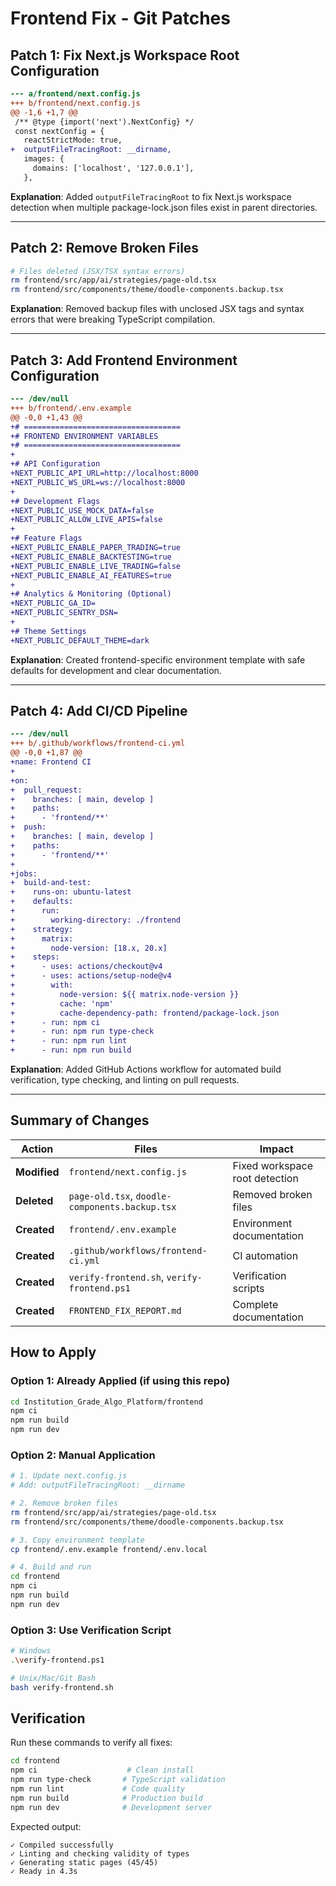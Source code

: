 # Frontend Fix - Git Patches

## Patch 1: Fix Next.js Workspace Root Configuration

```diff
--- a/frontend/next.config.js
+++ b/frontend/next.config.js
@@ -1,6 +1,7 @@
 /** @type {import('next').NextConfig} */
 const nextConfig = {
   reactStrictMode: true,
+  outputFileTracingRoot: __dirname,
   images: {
     domains: ['localhost', '127.0.0.1'],
   },
```

**Explanation**: Added `outputFileTracingRoot` to fix Next.js workspace detection when multiple package-lock.json files exist in parent directories.

---

## Patch 2: Remove Broken Files

```bash
# Files deleted (JSX/TSX syntax errors)
rm frontend/src/app/ai/strategies/page-old.tsx
rm frontend/src/components/theme/doodle-components.backup.tsx
```

**Explanation**: Removed backup files with unclosed JSX tags and syntax errors that were breaking TypeScript compilation.

---

## Patch 3: Add Frontend Environment Configuration

```diff
--- /dev/null
+++ b/frontend/.env.example
@@ -0,0 +1,43 @@
+# ===================================
+# FRONTEND ENVIRONMENT VARIABLES
+# ===================================
+
+# API Configuration
+NEXT_PUBLIC_API_URL=http://localhost:8000
+NEXT_PUBLIC_WS_URL=ws://localhost:8000
+
+# Development Flags
+NEXT_PUBLIC_USE_MOCK_DATA=false
+NEXT_PUBLIC_ALLOW_LIVE_APIS=false
+
+# Feature Flags
+NEXT_PUBLIC_ENABLE_PAPER_TRADING=true
+NEXT_PUBLIC_ENABLE_BACKTESTING=true
+NEXT_PUBLIC_ENABLE_LIVE_TRADING=false
+NEXT_PUBLIC_ENABLE_AI_FEATURES=true
+
+# Analytics & Monitoring (Optional)
+NEXT_PUBLIC_GA_ID=
+NEXT_PUBLIC_SENTRY_DSN=
+
+# Theme Settings
+NEXT_PUBLIC_DEFAULT_THEME=dark
```

**Explanation**: Created frontend-specific environment template with safe defaults for development and clear documentation.

---

## Patch 4: Add CI/CD Pipeline

```diff
--- /dev/null
+++ b/.github/workflows/frontend-ci.yml
@@ -0,0 +1,87 @@
+name: Frontend CI
+
+on:
+  pull_request:
+    branches: [ main, develop ]
+    paths:
+      - 'frontend/**'
+  push:
+    branches: [ main, develop ]
+    paths:
+      - 'frontend/**'
+
+jobs:
+  build-and-test:
+    runs-on: ubuntu-latest
+    defaults:
+      run:
+        working-directory: ./frontend
+    strategy:
+      matrix:
+        node-version: [18.x, 20.x]
+    steps:
+      - uses: actions/checkout@v4
+      - uses: actions/setup-node@v4
+        with:
+          node-version: ${{ matrix.node-version }}
+          cache: 'npm'
+          cache-dependency-path: frontend/package-lock.json
+      - run: npm ci
+      - run: npm run type-check
+      - run: npm run lint
+      - run: npm run build
```

**Explanation**: Added GitHub Actions workflow for automated build verification, type checking, and linting on pull requests.

---

## Summary of Changes

| Action | Files | Impact |
|--------|-------|--------|
| **Modified** | `frontend/next.config.js` | Fixed workspace root detection |
| **Deleted** | `page-old.tsx`, `doodle-components.backup.tsx` | Removed broken files |
| **Created** | `frontend/.env.example` | Environment documentation |
| **Created** | `.github/workflows/frontend-ci.yml` | CI automation |
| **Created** | `verify-frontend.sh`, `verify-frontend.ps1` | Verification scripts |
| **Created** | `FRONTEND_FIX_REPORT.md` | Complete documentation |

## How to Apply

### Option 1: Already Applied (if using this repo)
```bash
cd Institution_Grade_Algo_Platform/frontend
npm ci
npm run build
npm run dev
```

### Option 2: Manual Application
```bash
# 1. Update next.config.js
# Add: outputFileTracingRoot: __dirname

# 2. Remove broken files
rm frontend/src/app/ai/strategies/page-old.tsx
rm frontend/src/components/theme/doodle-components.backup.tsx

# 3. Copy environment template
cp frontend/.env.example frontend/.env.local

# 4. Build and run
cd frontend
npm ci
npm run build
npm run dev
```

### Option 3: Use Verification Script
```bash
# Windows
.\verify-frontend.ps1

# Unix/Mac/Git Bash
bash verify-frontend.sh
```

## Verification

Run these commands to verify all fixes:
```bash
cd frontend
npm ci                    # Clean install
npm run type-check       # TypeScript validation
npm run lint             # Code quality
npm run build            # Production build
npm run dev              # Development server
```

Expected output:
```
✓ Compiled successfully
✓ Linting and checking validity of types
✓ Generating static pages (45/45)
✓ Ready in 4.3s
```
